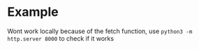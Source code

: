 # Example
Wont work locally because of the fetch function, use `python3 -m http.server 8000` to check if it works
